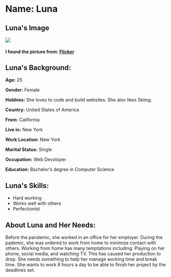 # Name: Luna

## Luna's Image

<img src="https://flic.kr/p/EFwbpJ" />

#### I found the picture from: [Flicker](https://www.flickr.com/photos/wocintechchat/25388788904/)



## Luna's Background:

**Age:** 25

**Gender:** Female

**Hobbies:** She loves to code and build websites. She also likes Skiing.

**Country:** United States of America

**From:** California

**Live in:** New York

**Work Location:** New York

**Marital Status:** Single

**Occupation:** Web Devoloper

**Education:** Bachelor’s degree in Computer Science

## Luna's Skills: 

* Hard working
* Works well with others
* Perfectionist


## About Luna and Her Needs: 
Before the pandemic, she worked in an office for her employer.
During the pademic, she was ordered to work from home to minimize contact with others. 
Working from home has many temptations including: Playing on her phone, social media, and watching TV. This has caused her production to drop. She needs something to help her manage working time and break time. 
She wants to work 8 hours a day to be able to finish her project by the deadlines set. 


